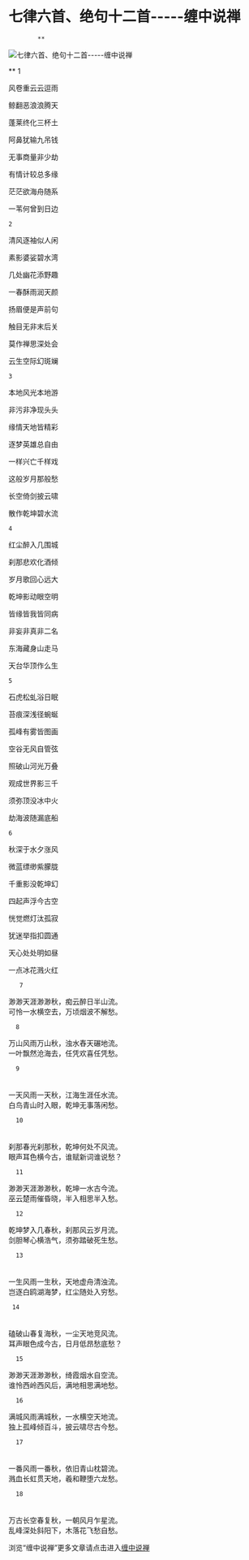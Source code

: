 七律六首、绝句十二首-----缠中说禅
====

			**





   




![七律六首、绝句十二首-----缠中说禅](http://simg.sinajs.cn/blog7style/images/common/sg_trans.gif)




                                                                




                                                                     




**      1 




  
风卷重云云逗雨




  
鲸翻恶浪浪腾天




  
蓬莱终化三杯土




  
阿鼻犹输九吊钱 




  
无事商量非少劫




  
有情计较总多缘




  
茫茫欲海舟随系




  
一苇何曾到日边   
  
    2 




  
清风逐袖似人闲




  
素影婆娑碧水湾




  
几处幽花添野趣




  
一春酥雨润天颜




  
扬眉便是声前句




  
触目无非末后关




  
莫作禅思深处会




  
云生空际幻斑斓   
  
    3 




  
本地风光本地游




  
非污非净现头头




  
缘情天地皆精彩




  
逐梦英雄总自由




  
一样兴亡千样戏




  
这般岁月那般愁




  
长空倚剑披云啸




  
散作乾坤碧水流   
  
    4 




  
红尘醉入几围城




  
刹那悲欢化酒倾




  
岁月歌回心远大




  
乾坤影动眼空明




  
皆缘皆我皆同病




  
非妄非真非二名




  
东海藏身山走马




  
天台华顶作么生   
  
    5 




  
石虎松虬浴日眠




  
苔痕深浅径蜿蜒




  
孤峰有雾皆图画




  
空谷无风自管弦




  
照破山河光万叠




  
观成世界影三千




  
须弥顶没冰中火




  
劫海波随漏底船   
  
    6 




  
秋深于水夕涨风




  
微蓝缥缈紫朦胧




  
千重影没乾坤幻




  
四起声浮今古空




  
恍觉燃灯汰孤寂




  
犹迷举指扣圆通




  
天心处处明如昼




  
一点冰花溅火红 










       7







渺渺天涯渺渺秋，痴云醉日半山流。  
可怜一水横空去，万顷烟波不解愁。







      8







万山风雨万山秋，浊水舂天碾地流。  
一叶飘然沧海去，任凭欢喜任凭愁。







      9    
　　　　　　   
一天风雨一天秋，江海生涯任水流。  
白鸟青山时入眼，乾坤无事落闲愁。







      10   
　　   
刹那春光刹那秋，乾坤何处不风流。  
眼声耳色横今古，谁赋新词谁说愁？ 







      11 







渺渺天涯渺渺秋，乾坤一水古今流。  
巫云楚雨催昏晓，半入相思半入愁。







      12 







乾坤梦入几春秋，刹那风云岁月流。  
剑胆琴心横浩气，须弥踏破死生愁。







      13   
　　   
一生风雨一生秋，天地虚舟清浊流。  
岂逐白鸥湖海梦，红尘随处入穷愁。







     14   
　　   
磕破山春复海秋，一尘天地竞风流。  
耳声眼色成今古，日月低昂愁底愁？ 




  
      15 







渺渺天涯渺渺秋，绮霞烟水自空流。  
谁怜西岭西风后，满地相思满地愁。







      16 







满城风雨满城秋，一水横空天地流。  
独上孤峰倾百斗，披云啸尽古今愁。







      17   
　　   
一番风雨一番秋，依旧青山枕碧流。  
溅血长虹贯天地，羲和鞭堕六龙愁。







      18   
　　　　   
万古长空春复秋，一朝风月乍星流。  
乱峰深处斜阳下，木落花飞愁自愁。 













浏览“缠中说禅”更多文章请点击进入[缠中说禅](http://blog.sina.com.cn/m/chzhshch)




  


















































